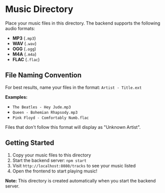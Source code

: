 # Music Directory

Place your music files in this directory. The backend supports the following audio formats:

- **MP3** (`.mp3`)
- **WAV** (`.wav`)
- **OGG** (`.ogg`)
- **M4A** (`.m4a`)
- **FLAC** (`.flac`)

## File Naming Convention

For best results, name your files in the format: `Artist - Title.ext`

**Examples:**
- `The Beatles - Hey Jude.mp3`
- `Queen - Bohemian Rhapsody.mp3`
- `Pink Floyd - Comfortably Numb.flac`

Files that don't follow this format will display as "Unknown Artist".

## Getting Started

1. Copy your music files to this directory
2. Start the backend server: `npm start`
3. Visit `http://localhost:8080/tracks` to see your music listed
4. Open the frontend to start playing music!

**Note:** This directory is created automatically when you start the backend server.